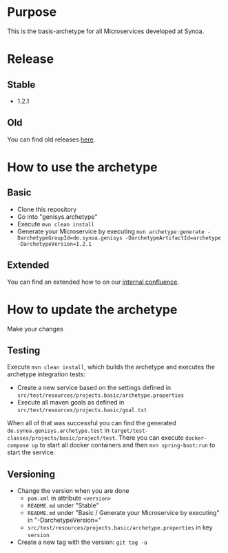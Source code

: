 # Purpose

This is the basis-archetype for all Microservices developed at Synoa.



# Release

## Stable

* 1.2.1

## Old

You can find old releases [here](https://github.com/synoa/genisys.archetype/releases).


# How to use the archetype

## Basic

* Clone this repository
* Go into "genisys.archetype"
* Execute `mvn clean install`
* Generate your Microservice by executing `mvn archetype:generate -DarchetypeGroupId=de.synoa.genisys -DarchetypeArtifactId=archetype -DarchetypeVersion=1.2.1`

## Extended

You can find an extended how to on our [internal confluence](https://synoagmbh.atlassian.net/wiki/spaces/GENISYS/pages/1971278/How+to+create+a+Synoa+Microservice).



# How to update the archetype

Make your changes

## Testing

Execute `mvn clean install`, which builds the archetype and executes the archetype integration tests:

* Create a new service based on the settings defined in `src/test/resources/projects.basic/archetype.properties`
* Execute all maven goals as defined in `src/test/resources/projects.basic/goal.txt`

When all of that was successful you can find the generated `de.synoa.genisys.archetype.test` in `target/test-classes/projects/basic/project/test`.
There you can execute `docker-compose up` to start all docker containers and then `mvn spring-boot:run` to start the service.

## Versioning

* Change the version when you are done
    * `pom.xml` in attribute `<version>`
    * `README.md` under "Stable"
    * `README.md` under "Basic / Generate your Microservice by executing" in "-DarchetypeVersion="
    * `src/test/resources/projects.basic/archetype.properties` in key `version`
* Create a new tag with the version: `git tag -a`
